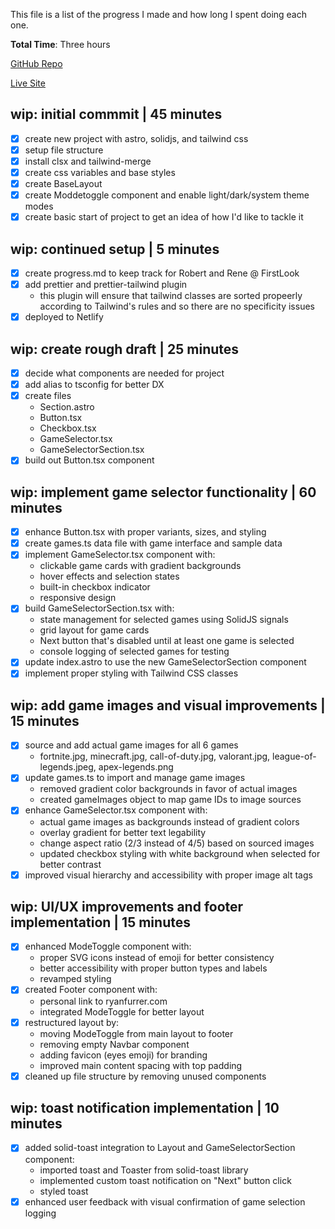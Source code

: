 This file is a list of the progress I made and how long I spent doing each one.

**Total Time**: Three hours

[GitHub Repo](https://github.com/ryandotfurrer/rf-firstlook-take-home)

[Live Site](https://rf-firstlook.netlify.app/)

## wip: initial commmit | 45 minutes

- [x] create new project with astro, solidjs, and tailwind css
- [x] setup file structure
- [x] install clsx and tailwind-merge
- [x] create css variables and base styles
- [x] create BaseLayout
- [x] create Moddetoggle component and enable light/dark/system theme modes
- [x] create basic start of project to get an idea of how I'd like to tackle it

## wip: continued setup | 5 minutes

- [x] create progress.md to keep track for Robert and Rene @ FirstLook
- [x] add prettier and prettier-tailwind plugin
  - this plugin will ensure that tailwind classes are sorted propeerly according to Tailwind's rules and so there are no specificity issues
- [x] deployed to Netlify

## wip: create rough draft | 25 minutes

- [x] decide what components are needed for project
- [x] add alias to tsconfig for better DX
- [x] create files
  - Section.astro
  - Button.tsx
  - Checkbox.tsx
  - GameSelector.tsx
  - GameSelectorSection.tsx
- [x] build out Button.tsx component

## wip: implement game selector functionality | 60 minutes

- [x] enhance Button.tsx with proper variants, sizes, and styling
- [x] create games.ts data file with game interface and sample data
- [x] implement GameSelector.tsx component with:
  - clickable game cards with gradient backgrounds
  - hover effects and selection states
  - built-in checkbox indicator
  - responsive design
- [x] build GameSelectorSection.tsx with:
  - state management for selected games using SolidJS signals
  - grid layout for game cards
  - Next button that's disabled until at least one game is selected
  - console logging of selected games for testing
- [x] update index.astro to use the new GameSelectorSection component
- [x] implement proper styling with Tailwind CSS classes

## wip: add game images and visual improvements | 15 minutes

- [x] source and add actual game images for all 6 games
  - fortnite.jpg, minecraft.jpg, call-of-duty.jpg, valorant.jpg, league-of-legends.jpeg, apex-legends.png
- [x] update games.ts to import and manage game images
  - removed gradient color backgrounds in favor of actual images
  - created gameImages object to map game IDs to image sources
- [x] enhance GameSelector.tsx component with:
  - actual game images as backgrounds instead of gradient colors
  - overlay gradient for better text legability
  - change aspect ratio (2/3 instead of 4/5) based on sourced images
  - updated checkbox styling with white background when selected for better contrast
- [x] improved visual hierarchy and accessibility with proper image alt tags

## wip: UI/UX improvements and footer implementation | 15 minutes

- [x] enhanced ModeToggle component with:
  - proper SVG icons instead of emoji for better consistency
  - better accessibility with proper button types and labels
  - revamped styling
- [x] created Footer component with:
  - personal link to ryanfurrer.com
  - integrated ModeToggle for better layout
- [x] restructured layout by:
  - moving ModeToggle from main layout to footer
  - removing empty Navbar component
  - adding favicon (eyes emoji) for branding
  - improved main content spacing with top padding
- [x] cleaned up file structure by removing unused components

## wip: toast notification implementation | 10 minutes

- [x] added solid-toast integration to Layout and GameSelectorSection component:
  - imported toast and Toaster from solid-toast library
  - implemented custom toast notification on "Next" button click
  - styled toast
- [x] enhanced user feedback with visual confirmation of game selection logging
